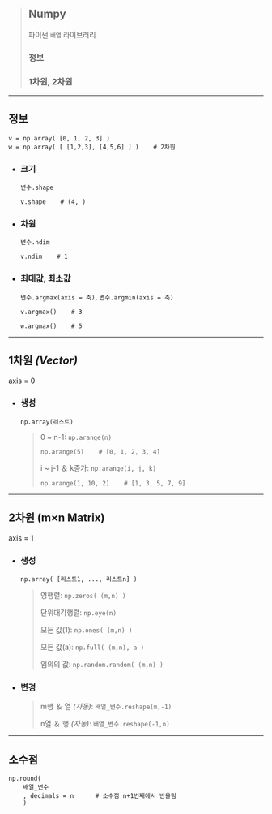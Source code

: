 >## Numpy
>파이썬 `배열` 라이브러리
> ### 정보
> ### 1차원, 2차원
---

## 정보
```
v = np.array( [0, 1, 2, 3] )
w = np.array( [ [1,2,3], [4,5,6] ] )    # 2차원
```

+ ### 크기 
  `변수.shape`
  ```
  v.shape    # (4, )
  ```

+ ### 차원 
  `변수.ndim`
  ```
  v.ndim    # 1
  ```

+ ### 최대값, 최소값
  `변수.argmax(axis = 축)`, `변수.argmin(axis = 축)`
  ```
  v.argmax()    # 3
  
  w.argmax()    # 5
  ```
  
---

## 1차원 *(Vector)*
axis = 0

+ ### 생성
  `np.array(리스트)`
  
    >0 ~ n-1: `np.arange(n)`
    >```
    >np.arange(5)    # [0, 1, 2, 3, 4]
    >```
    >i ~ j-1 ＆ k증가: `np.arange(i, j, k)`
    >```
    >np.arange(1, 10, 2)    # [1, 3, 5, 7, 9] 
    >```

---

## 2차원 (m×n Matrix)
axis = 1

+ ### 생성
    `np.array( [리스트1, ..., 리스트n] )`
  
    >영행렬: `np.zeros( (m,n) )`
    >
    >단위대각행렬: `np.eye(n)`
    >
    >모든 값(1): `np.ones( (m,n) )`
    >
    >모든 값(a): `np.full( (m,n), a )`
    >
    >임의의 값: `np.random.random( (m,n) )`

+ ### 변경
  >m행 ＆ 열 *(자동)*: `배열_변수.reshape(m,-1)`
  >
  >n열 ＆ 행 *(자동)*: `배열_변수.reshape(-1,n)`

---

## 소수점
```
np.round( 
    배열_변수
    , decimals = n      # 소수점 n+1번째에서 반올림 
    )
```
